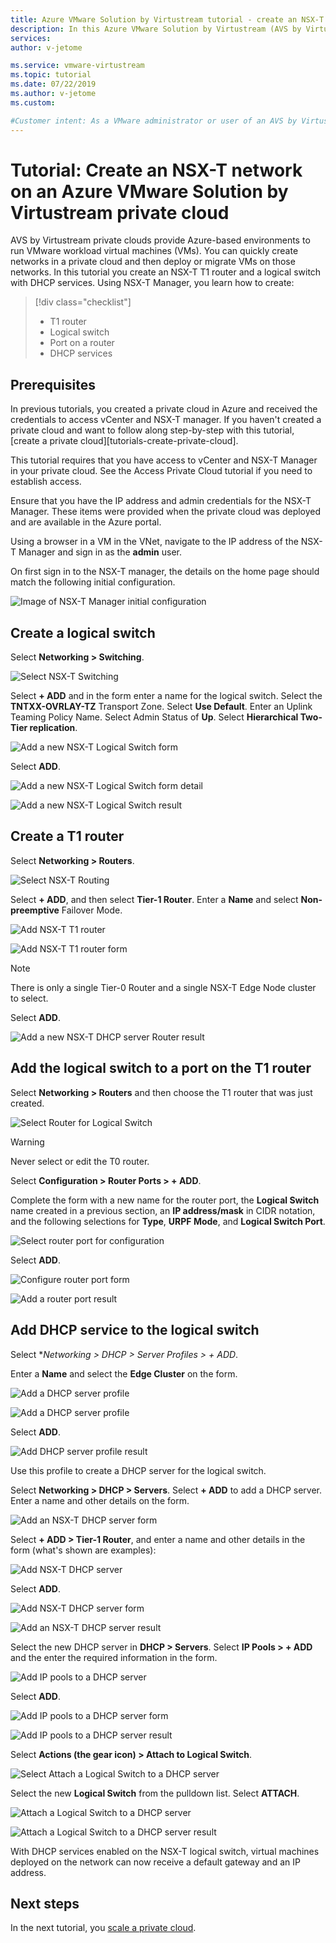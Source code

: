 ```yaml
---
title: Azure VMware Solution by Virtustream tutorial - create an NSX-T network
description: In this Azure VMware Solution by Virtustream (AVS by Virtustream) tutorial, you create an NSX-T T1 router with a logical switch. You then create a DHCP server and associate it with the logical switch.
services: 
author: v-jetome

ms.service: vmware-virtustream
ms.topic: tutorial
ms.date: 07/22/2019
ms.author: v-jetome
ms.custom: 

#Customer intent: As a VMware administrator or user of an AVS by Virtustream private cloud, I want to learn how to create an NSX-T T1 router, a logical swith on the router, and configure DHCP in preparation for deploying a VM on the network that has been created.
---
```


# Tutorial: Create an NSX-T network on an Azure VMware Solution by Virtustream private cloud

AVS by Virtustream private clouds provide Azure-based environments to run VMware workload virtual machines (VMs). You can quickly create networks in a private cloud and then deploy or migrate VMs on those networks. In this tutorial you create an NSX-T T1 router and a logical switch with DHCP services. Using NSX-T Manager, you learn how to create:

> [!div class="checklist"]
> * T1 router
> * Logical switch
> * Port on a router
> * DHCP services

## Prerequisites

In previous tutorials, you created a private cloud in Azure and received the credentials to access vCenter and NSX-T manager. If you haven't created a private cloud and want to follow along step-by-step with this tutorial, [create a private cloud][tutorials-create-private-cloud].

This tutorial requires that you have access to vCenter and NSX-T Manager in your private cloud. See the Access Private Cloud tutorial if you need to establish access.

<!-- [][tutorial-access-private-cloud] -->

Ensure that you have the IP address and admin credentials for the NSX-T Manager. These items were provided when the private cloud was deployed and are available in the Azure portal.

Using a browser in a VM in the VNet, navigate to the IP address of the NSX-T Manager and sign in as the **admin** user.

On first sign in to the NSX-T manager, the details on the home page should match the following initial configuration.

![Image of NSX-T Manager initial configuration](./media/nsx-t1-ls/nsx-initial-config.png)

## Create a logical switch

Select **Networking > Switching**.

![Select NSX-T Switching](./media/nsx-t1-ls/nsx-select-switching.png)

Select **+ ADD** and in the form enter a name for the logical switch.
Select the **TNTXX-OVRLAY-TZ** Transport Zone.
Select **Use Default**.
Enter an Uplink Teaming Policy Name.
Select Admin Status of **Up**.
Select **Hierarchical Two-Tier replication**.

![Add a new NSX-T Logical Switch form](./media/nsx-t1-ls/nsx-add-switch.png)

Select **ADD**.

![Add a new NSX-T Logical Switch form detail](./media/nsx-t1-ls/nsx-add-switch-form.png)

![Add a new NSX-T Logical Switch result](./media/nsx-t1-ls/nsx-add-switch-results.png)

## Create a T1 router

Select **Networking > Routers**.

![Select NSX-T Routing](./media/nsx-t1-ls/nsx-select-routers.png)

Select **+ ADD**, and then select **Tier-1 Router**.
Enter a **Name** and select **Non-preemptive** Failover Mode.

![Add NSX-T T1 router](./media/nsx-t1-ls/nsx-add-router.png)

![Add NSX-T T1 router form](./media/nsx-t1-ls/nsx-add-router-form.png)

> [!NOTE]
> There is only a single Tier-0 Router and a single NSX-T Edge Node cluster to select.

Select **ADD**.

![Add a new NSX-T DHCP server Router result](./media/nsx-t1-ls/nsx-add-router-results.png)

## Add the logical switch to a port on the T1 router

Select **Networking > Routers** and then choose the T1 router that was just created.

![Select Router for Logical Switch](./media/nsx-t1-ls/nsx-show-router-overview.png)

> [!WARNING]
> Never select or edit the T0 router.

Select **Configuration > Router Ports > + ADD**.

Complete the form with a new name for the router port, the **Logical Switch** name created in a previous section, an **IP address/mask** in CIDR notation, and the following selections for **Type**, **URPF Mode**, and **Logical Switch Port**.

![Select router port for configuration](./media/nsx-t1-ls/nsx-add-router-port.png)

Select **ADD**.

![Configure router port form](./media/nsx-t1-ls/nsx-add-router-port-form.png)

![Add a router port result](./media/nsx-t1-ls/nsx-add-router-port-results.png)

## Add DHCP service to the logical switch

Select **Networking > DHCP > Server Profiles > *+ ADD**.

Enter a **Name** and select the **Edge Cluster** on the form.

![Add a DHCP server profile](./media/nsx-t1-ls/nsx-add-dhcp-server-profile.png)

![Add a DHCP server profile](./media/nsx-t1-ls/nsx-add-dhcp-server-profile-form.png)

Select **ADD**.

![Add  DHCP server profile result](./media/nsx-t1-ls/nsx-add-dhcp-server-profile-results.png)

Use this profile to create a DHCP server for the logical switch.

Select **Networking > DHCP > Servers**.
Select **+ ADD** to add a DHCP server. Enter a name and other details on the form.

![Add an NSX-T DHCP server form](./media/nsx-t1-ls/nsx-associate-dhcp-server.png)

Select **+ ADD > Tier-1 Router**, and enter a name and other details in the form (what's shown are examples):

![Add NSX-T DHCP server](./media/nsx-t1-ls/nsx-add-dhcp-server.png)

Select **ADD**.

![Add NSX-T DHCP server form](./media/nsx-t1-ls/nsx-add-dhcp-server-form.png)

![Add an NSX-T DHCP server result](./media/nsx-t1-ls/nsx-add-dhcp-server-form-results.png)

Select the new DHCP server in **DHCP > Servers**.
Select **IP Pools > + ADD** and the enter the required information in the form.

![Add IP pools to a DHCP server](./media/nsx-t1-ls/nsx-add-dhcp-ip-pools-2.png)

Select **ADD**.

![Add IP pools to a DHCP server form](./media/nsx-t1-ls/nsx-add-dhcp-ip-pools-form.png)

![Add IP pools to a DHCP server result](./media/nsx-t1-ls/nsx-add-dhcp-ip-pools-results-2.png)

Select **Actions (the gear icon) > Attach to Logical Switch**.

![Select Attach a Logical Switch to a DHCP server](./media/nsx-t1-ls/nsx-attach-switch-to-dhcp-server.png)

Select the new **Logical Switch** from the pulldown list. Select **ATTACH**.

![Attach a Logical Switch to a DHCP server](./media/nsx-t1-ls/nsx-attach-switch-to-dhcp-form.png)

![Attach a Logical Switch to a DHCP server result](./media/nsx-t1-ls/nsx-attach-switch-to-dhcp-server-results.png)

With DHCP services enabled on the NSX-T logical switch, virtual machines deployed on the network can now receive a default gateway and an IP address.

## Next steps

In the next tutorial, you [scale a private cloud][tutorials-scale-private-cloud].
<!-- [deploy a VM][tutorials-deploy-vm]. -->

<!-- [Deploy a virtual machine on the NSX-T logical switch network.][tutorials-deploy-vm] -->

<!-- LINKS - external-->

<!-- LINKS - internal -->
<!-- [tutorials-deploy-vm]: ./tutorials-deploy-vm.md -->
[tutorials-scale-private-cloud]: tutorials-scale-private-cloud.md
